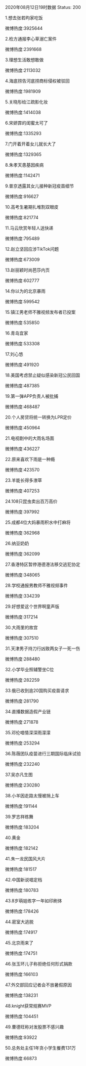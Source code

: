 2020年08月12日19时数据
Status: 200

1.想去张若昀家吃饭

微博热度:3925644

2.检方通报李心草溺亡案件

微博热度:2391668

3.理想生活敢想敢做

微博热度:2113032

4.海底捞告河底捞商标侵权被驳回

微博热度:1981909

5.关晓彤给江疏影化妆

微博热度:1414038

6.宋妍霏的闺蜜太可了

微博热度:1335293

7.门开着开着女儿就长大了

微博热度:1329365

8.朱孝天患基因疾病

微博热度:1142471

9.普京透露其女儿接种新冠疫苗细节

微博热度:916627

10.高考生暑期扎堆割双眼皮

微博热度:821774

11.马云欣赏年轻人送快递

微博热度:795489

12.赵立坚回应涉TikTok问题

微博热度:673009

13.赵丽颖时尚芭莎内页

微博热度:602777

14.你以为的北京暴雨

微博热度:599542

15.镇江男老师不雅视频发布者已投案

微博热度:535850

16.青岛宜家

微博热度:533308

17.刘心悠

微博热度:491920

18.美国考虑禁止疑似感染新冠公民回国

微博热度:487385

19.第一弹APP负责人被批捕

微博热度:468487

20.个人房贷将统一转换为LPR定价

微博热度:450964

21.电视剧中的大雨名场面

微博热度:436227

22.原来喜欢下雨是一种瘾

微博热度:423570

23.羊能长得多潦草

微博热度:407253

24.108只昆虫卖出百万高价

微博热度:397992

25.成都4位大妈暴雨积水中打麻将

微博热度:362968

26.纳豆奶奶

微博热度:362099

27.香港特区暂停港德港法移交逃犯协定

微博热度:348065

28.学校通报男教师不雅视频事件

微博热度:334239

29.好想爱这个世界啊童声版

微博热度:317214

30.大雨里的故宫

微博热度:307510

31.天津男子持刀行凶致两女子一死一伤

微博热度:288480

32.小学毕业照辅警坐C位

微博热度:282259

33.俄已收到逾20国购买疫苗请求

微博热度:281790

34.直播数据造假产业链

微博热度:271878

35.邓伦唱情深深雨濛濛

微博热度:253294

36.陈薇团队疫苗进行三期国际临床试验

微博热度:232240

37.吴亦凡生图

微博热度:230280

38.小羊因走路太慢被捎上车

微博热度:191144

39.罗志祥练舞

微博热度:183204

40.黄金

微博热度:182142

41.朱一龙民国风大片

微博热度:181517

42.中国新说唱定档

微博热度:180783

43.8岁萌娃练字一年如印刷体

微博热度:178426

44.密室大逃脱

微博热度:174917

45.北京雨来了

微博热度:174751

46.张玉环儿子称拒绝任何形式捐款

微博热度:166103

47.外交部回应记者会不放暑假原因

微博热度:138231

48.knight获常规赛MVP

微博热度:104451

49.曹德旺称对发股票不感兴趣

微博热度:93922

50.总务处主任1年贪小学生餐费131万

微博热度:66873


